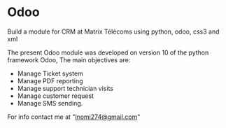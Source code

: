 # Odoo
Build a module for CRM at Matrix Télécoms using python, odoo, css3 and xml

The present Odoo module was developed on version 10 of the python framework Odoo, The main objectives are:
* Manage Ticket system
* Manage PDF reporting
* Manage support technician visits
* Manage customer request
* Manage SMS sending.

For info contact me at "lnomi274@gmail.com"
